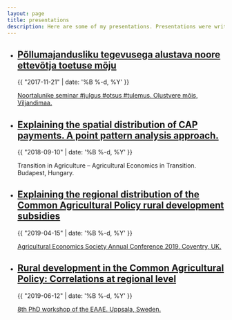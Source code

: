 ```yaml
---
layout: page
title: presentations
description: Here are some of my presentations. Presentations were written using <a target="_blank" href=https://github.com/hakimel/reveal.js>reveal.js</a>, see the <a target="_blank" href=https://github.com/hakimel/reveal.js/wiki/Keyboard-Shortcuts>Wiki</a> for instructions on navigation. 
---
```


<ul class="post-list">
<li>
<h2><a class="text-title" target="_blank" href="http://www.lillemets.ee/noortemeede/ettekanne">Põllumajandusliku tegevusega alustava noore ettevõtja toetuse mõju</a></h2>
<p class="post-meta">{{ "2017-11-21" | date: '%B %-d, %Y' }}</p>
<a class="post-meta" href="https://www.maainfo.ee/index.php?id=5216&page=3394&fbclid=IwAR17qoI2a-VICH2xhoQhh1WvsHTvW_4FZvMmYMdw7cJw_M7ltZQTIaoCWGk">Noortalunike seminar #julgus #otsus #tulemus. Olustvere mõis, Viljandimaa.</a>
</li>

<li>
<h2><a class="text-title" target="_blank" href="http://www.lillemets.ee/18_budapest/presentation">Explaining the spatial distribution of CAP payments. A point pattern analysis approach.</a></h2>
<p class="post-meta">{{ "2018-09-10" | date: '%B %-d, %Y' }}</p>
<a class="post-meta">Transition in Agriculture – Agricultural Economics in Transition. Budapest, Hungary.</a>
</li>

<li>
<h2><a class="text-title" target="_blank" href="img/coventryposter.pdf">Explaining the regional distribution of the Common Agricultural Policy rural development subsidies</a></h2>
<p class="post-meta">{{ "2019-04-15" | date: '%B %-d, %Y' }}</p>
<a class="post-meta" href="https://www.aes.ac.uk/page.asp?ID=3">Agricultural Economics Society Annual Conference 2019. Coventry, UK.</a>
</li>

<li>
<h2><a class="text-title" target="_blank" href="http://www.lillemets.ee/19_uppsala/slides/slides">Rural development in the Common Agricultural Policy: Correlations at regional level </a></h2>
<p class="post-meta">{{ "2019-06-12" | date: '%B %-d, %Y' }}</p>
<a class="post-meta" href="https://www.slu.se/en/departments/economics/research/8th-eaae-phd-workshop">8th PhD workshop of the EAAE. Uppsala, Sweden.</a>
</li>

</ul>
